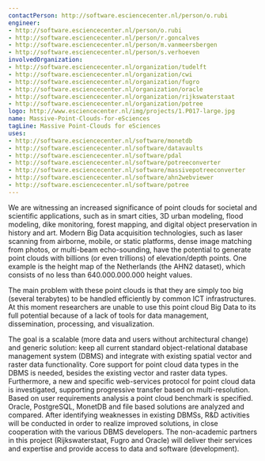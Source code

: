 ```yaml
---
contactPerson: http://software.esciencecenter.nl/person/o.rubi
engineer:
- http://software.esciencecenter.nl/person/o.rubi
- http://software.esciencecenter.nl/person/r.goncalves
- http://software.esciencecenter.nl/person/m.vanmeersbergen
- http://software.esciencecenter.nl/person/s.verhoeven
involvedOrganization:
- http://software.esciencecenter.nl/organization/tudelft
- http://software.esciencecenter.nl/organization/cwi
- http://software.esciencecenter.nl/organization/fugro
- http://software.esciencecenter.nl/organization/oracle
- http://software.esciencecenter.nl/organization/rijkswaterstaat
- http://software.esciencecenter.nl/organization/potree
logo: http://www.esciencecenter.nl/img/projects/1.P017-large.jpg
name: Massive-Point-Clouds-for-eSciences
tagLine: Massive Point-Clouds for eSciences
uses:
- http://software.esciencecenter.nl/software/monetdb
- http://software.esciencecenter.nl/software/datavaults
- http://software.esciencecenter.nl/software/pdal
- http://software.esciencecenter.nl/software/potreeconverter
- http://software.esciencecenter.nl/software/massivepotreeconverter
- http://software.esciencecenter.nl/software/ahn2webviewer
- http://software.esciencecenter.nl/software/potree
---
```

We are witnessing an increased significance of point clouds for societal and scientific applications, such as in smart cities, 3D urban modeling, flood modeling, dike monitoring, forest mapping, and digital object preservation in history and art. Modern Big Data acquisition technologies, such as laser scanning from airborne, mobile, or static platforms, dense image matching from photos, or multi-beam echo-sounding, have the potential to generate point clouds with billions (or even trillions) of elevation/depth points. One example is the height map of the Netherlands (the  AHN2 dataset), which consists of no less than 640.000.000.000 height values.

The main problem with these point clouds is that they are simply too big (several terabytes) to be handled efficiently by common ICT infrastructures. At this moment researchers are unable to use this point cloud Big Data to its full potential because of a lack of tools for data management, dissemination, processing, and visualization.

The goal is a scalable (more data and users without architectural change) and generic solution: keep all current standard object-relational database management system (DBMS) and integrate with existing spatial vector and raster data functionality. Core support for point cloud data types in the DBMS is needed, besides the existing vector and raster data types. Furthermore, a new and specific web-services protocol for point cloud data is investigated, supporting progressive transfer based on multi-resolution. Based on user requirements analysis a point cloud benchmark is specified. Oracle, PostgreSQL, MonetDB and file based solutions are analyzed and compared. After identifying weaknesses in existing DBMSs, R&D activities will be conducted in order to realize improved solutions, in close cooperation with the various DBMS developers. The non-academic partners in this project (Rijkswaterstaat, Fugro and Oracle) will deliver their services and expertise and provide access to data and software (development).
